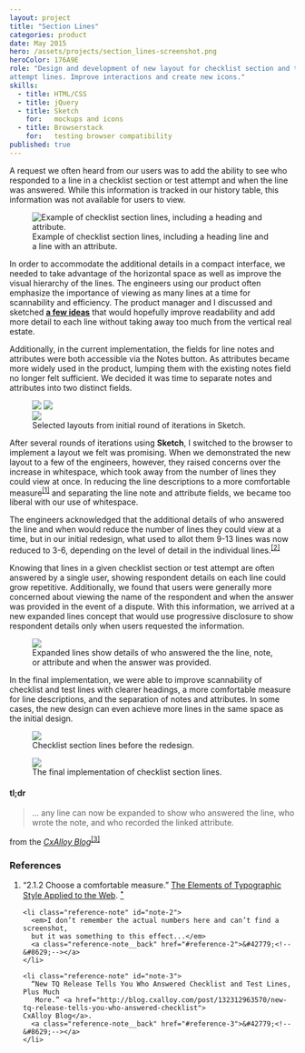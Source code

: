 ```yaml
---
layout: project
title: "Section Lines"
categories: product
date: May 2015
hero: /assets/projects/section_lines-screenshot.png
heroColor: 176A9E
role: "Design and development of new layout for checklist section and test
attempt lines. Improve interactions and create new icons."
skills:
  - title: HTML/CSS
  - title: jQuery
  - title: Sketch
    for:   mockups and icons
  - title: Browserstack
    for:   testing browser compatibility
published: true
---
```


A request we often heard from our users was to add the ability to see who
responded to a line in a checklist section or test attempt and when the line was
answered. While this information is tracked in our history table, this
information was not available for users to view.

<figure class="figure--image">
  <img src="{{ site.url }}/assets/projects/section_lines-old.png"
  alt="Example of checklist section lines, including a heading and attribute.">
  <figcaption>Example of checklist section lines, including a heading line and a
  line with an attribute.</figcaption>
</figure>

In order to accommodate the additional details in a compact interface, we needed
to take advantage of the horizontal space as well as improve the visual
hierarchy of the lines. The engineers using our product often emphasize the
importance of viewing as many lines at a time for scannability and efficiency.
The product manager and I discussed and sketched **[a few ideas]({{site.url}}/assets/projects/section_lines-sketches.pdf)**
that would hopefully improve readability and add more detail to each line
without taking away too much from the vertical real estate.

Additionally, in the current implementation, the fields for line notes and
attributes were both accessible via the Notes button. As attributes became more
widely used in the product, lumping them with the existing notes field no longer
felt sufficient. We decided it was time to separate notes and attributes into
two distinct fields.

<figure class="figure--image">
  <div class="figures--2x1">
    <img src="{{ site.url }}/assets/projects/section_lines-3.1.png">
    <img src="{{ site.url }}/assets/projects/section_lines-5.1.png">
  </div>
  <img src="{{ site.url }}/assets/projects/section_lines-6.2.png">
  <figcaption>Selected layouts from initial round of iterations in Sketch.</figcaption>
</figure>

After several rounds of iterations using **Sketch**, I switched to
the browser to implement a layout we felt was promising. When we demonstrated
the new layout to a few of the engineers, however, they raised concerns over the
increase in whitespace, which took away from the number of lines they could view
at once. In reducing the line descriptions to a more comfortable measure<sup
class="reference"><a id="reference-1" href="#note-1">[1]</a></sup> and
separating the line note and attribute fields, we became too liberal with our
use of whitespace.

The engineers acknowledged that the additional details of who answered the line
and when would reduce the number of lines they could view at a time, but in our
initial redesign, what used to allot them 9-13 lines was now reduced to 3-6,
depending on the level of detail in the individual lines.<sup class="reference"><a id="reference-2" href="#note-2">[2]</a></sup>

Knowing that lines in a given checklist section or test attempt are often
answered by a single user, showing respondent details on each line could grow
repetitive. Additionally, we found that users were generally more concerned
about viewing the name of the respondent and when the answer was provided in the
event of a dispute. With this information, we arrived at a new expanded lines
concept that would use progressive disclosure to show respondent details only
when users requested the information.

<figure class="figure--image">
  <img src="{{ site.url }}/assets/projects/section_lines-expanded.png">
  <figcaption>Expanded lines show details of who answered the the line, note, or
  attribute and when the answer was provided.</figcaption>
</figure>

In the final implementation, we were able to improve scannability of checklist
and test lines with clearer headings, a more comfortable measure for line
descriptions, and the separation of notes and attributes. In some cases, the new
design can even achieve more lines in the same space as the initial design.

<figure class="figure--image">
    <img src="{{ site.url }}/assets/projects/section_lines-v4.png">
    <figcaption>Checklist section lines before the redesign.</figcaption>
</figure>

<figure class="figure--image">
  <img src="{{ site.url }}/assets/projects/section_lines-final.png">
  <figcaption>The final implementation of checklist section lines.</figcaption>
</figure>

#### tl;dr
<blockquote class="quote--cited" cite="http://blog.cxalloy.com/post/132312963570/new-tq-release-tells-you-who-answered-checklist">
  <p>... any line can now be expanded to show who answered the line, who wrote the
note, and who recorded the linked attribute.</p>
</blockquote>
<p class="quote__citation">from the <cite><a href="http://blog.cxalloy.com/post/132312963570/new-tq-release-tells-you-who-answered-checklist">CxAlloy Blog</a></cite><sup class="reference"><a id="reference-3" href="#note-3">[3]</a></sup></p>

<footer class="footnotes">
  <h3>References</h3>
  <ol class="references">
    <li class="reference-note" id="note-1">
      “2.1.2 Choose a comfortable measure.”
      <a href="http://webtypography.net/2.1.2">The Elements of Typographic Style Applied to the Web</a>.
      <a class="reference-note__back" href="#reference-1">&#42779;<!--&#8629;--></a>
    </li>

    <li class="reference-note" id="note-2">
      <em>I don’t remember the actual numbers here and can’t find a screenshot,
      but it was something to this effect...</em>
      <a class="reference-note__back" href="#reference-2">&#42779;<!--&#8629;--></a>
    </li>

    <li class="reference-note" id="note-3">
      “New TQ Release Tells You Who Answered Checklist and Test Lines, Plus Much
       More.” <a href="http://blog.cxalloy.com/post/132312963570/new-tq-release-tells-you-who-answered-checklist">
    CxAlloy Blog</a>.
      <a class="reference-note__back" href="#reference-3">&#42779;<!--&#8629;--></a>
    </li>
  </ol>
</footer>
